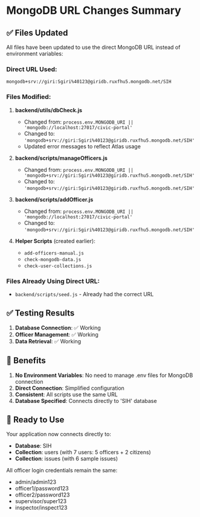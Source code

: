# MongoDB URL Changes Summary

## ✅ Files Updated

All files have been updated to use the direct MongoDB URL instead of environment variables:

### Direct URL Used:
```
mongodb+srv://giri:Sgiri%40123@giridb.ruxfhu5.mongodb.net/SIH
```

### Files Modified:

1. **backend/utils/dbCheck.js**
   - Changed from: `process.env.MONGODB_URI || 'mongodb://localhost:27017/civic-portal'`
   - Changed to: `'mongodb+srv://giri:Sgiri%40123@giridb.ruxfhu5.mongodb.net/SIH'`
   - Updated error messages to reflect Atlas usage

2. **backend/scripts/manageOfficers.js**
   - Changed from: `process.env.MONGODB_URI || 'mongodb+srv://giri:Sgiri%40123@giridb.ruxfhu5.mongodb.net/SIH'`
   - Changed to: `'mongodb+srv://giri:Sgiri%40123@giridb.ruxfhu5.mongodb.net/SIH'`

3. **backend/scripts/addOfficer.js**
   - Changed from: `process.env.MONGODB_URI || 'mongodb://localhost:27017/civic-portal'`
   - Changed to: `'mongodb+srv://giri:Sgiri%40123@giridb.ruxfhu5.mongodb.net/SIH'`

4. **Helper Scripts** (created earlier):
   - `add-officers-manual.js`
   - `check-mongodb-data.js`
   - `check-user-collections.js`

### Files Already Using Direct URL:
- `backend/scripts/seed.js` - Already had the correct URL

## ✅ Testing Results

1. **Database Connection**: ✅ Working
2. **Officer Management**: ✅ Working
3. **Data Retrieval**: ✅ Working

## 🎯 Benefits

1. **No Environment Variables**: No need to manage .env files for MongoDB connection
2. **Direct Connection**: Simplified configuration
3. **Consistent**: All scripts use the same URL
4. **Database Specified**: Connects directly to 'SIH' database

## 🚀 Ready to Use

Your application now connects directly to:
- **Database**: SIH
- **Collection**: users (with 7 users: 5 officers + 2 citizens)
- **Collection**: issues (with 6 sample issues)

All officer login credentials remain the same:
- admin/admin123
- officer1/password123
- officer2/password123
- supervisor/super123
- inspector/inspect123